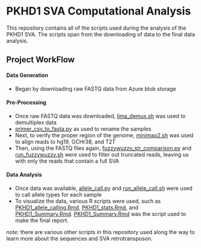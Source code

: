 # PKHD1 SVA Computational Analysis

This repository contains all of the scripts used during the analysis of the PKHD1 SVA. The scripts span from the downloading of data to the final data analysis. 


## Project WorkFlow
#### Data Generation
* Began by downloading raw FASTQ data from Azure blob storage

#### Pre-Processing
* Once raw FASTQ data was downloaded, [lima_demux.sh](https://github.com/roel1289/PKHD1_SVA_2024/blob/main/scripts/lima_demux.sh) was used to demultiplex data
* [primer_csv_to_fasta.py](https://github.com/roel1289/PKHD1_SVA_2024/blob/main/scripts/primer_csv_to_fasta.py) as used to rename the samples
* Next, to verify the proper region of the genome, [minimap2.sh](https://github.com/roel1289/PKHD1_SVA_2024/blob/main/scripts/minimap2.sh) was used to align reads to hg19, GCHr38, and T2T
* Then, using the FASTQ files again, [fuzzywuzzy_str_comparison.py](https://github.com/roel1289/PKHD1_SVA_2024/blob/main/scripts/fuzzywuzzy_str_comparison.py) and [run_fuzzywuzzy.sh](https://github.com/roel1289/PKHD1_SVA_2024/blob/main/scripts/run_fuzzywuzzy.sh) were used to filter out truncated reads, leaving us with only the reads that contain a full SVA


#### Data Analysis
* Once data was available, [allele_call.py](https://github.com/roel1289/PKHD1_SVA_2024/blob/main/scripts/allele_call.py) and [run_allele_call.sh](https://github.com/roel1289/PKHD1_SVA_2024/blob/main/scripts/run_allele_call.sh) were used to call allele types for each sample
* To visualize the data, various R scripts were used, such as [PKHD1_allele_calling.Rmd](https://github.com/roel1289/PKHD1_SVA_2024/blob/main/scripts/PKHD1_allele_calling.Rmd), [PKHD1_stats.Rmd](https://github.com/roel1289/PKHD1_SVA_2024/blob/main/scripts/PKHD1_stats.Rmd), and [PKHD1_Summary.Rmd](https://github.com/roel1289/PKHD1_SVA_2024/blob/main/scripts/PKHD1_Summary.Rmd). [PKHD1_Summary.Rmd](https://github.com/roel1289/PKHD1_SVA_2024/blob/main/scripts/PKHD1_Summary.Rmd) was the script used to make the final report. 


*note:* there are various other scripts in this repository used along the way to learn more about the sequences and SVA retrotransposon. 